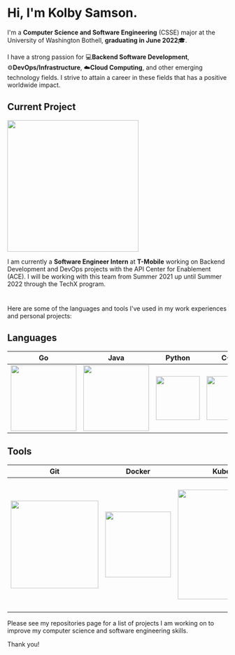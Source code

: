 # Hi, I'm Kolby Samson.

I'm a **Computer Science and Software Engineering** (CSSE) major at the University of Washington Bothell, **graduating in June 2022**🎓.

I have a strong passion for 💻**Backend Software Development**, ⚙️**DevOps/Infrastructure**, ☁️**Cloud Computing**, and other emerging technology fields. I strive to attain a career in these fields that has a positive worldwide impact. 

## Current Project
<img src="https://www.t-mobile.com/news/_admin/uploads/2020/04/T-Mobile_New_Logo_Primary_RGB_M-on-K_Transparent.png" width=300px>

I am currently a **Software Engineer Intern** at **T-Mobile** working on Backend Development and DevOps projects with the API Center for Enablement (ACE). I will be working with this team from Summer 2021 up until Summer 2022 through the TechX program.

#

Here are some of the languages and tools I've used in my work experiences and personal projects:

## Languages

Go             |  Java | Python | C++ | SQL
:-------------------------:|:-------------------------:|:------------------:|:-------------:|:-------------:
<img src="https://upload.wikimedia.org/wikipedia/commons/thumb/0/05/Go_Logo_Blue.svg/1200px-Go_Logo_Blue.svg.png" width=150px>  |  <img src="https://1000logos.net/wp-content/uploads/2020/09/Java-Logo.png" width=150px> | <img src="https://upload.wikimedia.org/wikipedia/commons/thumb/c/c3/Python-logo-notext.svg/2048px-Python-logo-notext.svg.png" width=100px> | <img src="https://upload.wikimedia.org/wikipedia/commons/thumb/1/18/ISO_C%2B%2B_Logo.svg/1822px-ISO_C%2B%2B_Logo.svg.png" width=100px> | <img src="https://bs-uploads.toptal.io/blackfish-uploads/components/skill_page/content/logo_file/logo/195568/sql-64a6e0f07773cf17581e76ca09e17dbc.png" width=150px>


## Tools

Git             |  Docker | Kubernetes | MongoDB | Azure
:-------------------------:|:-------------------------:|:------------------:|:-------------:|:-------------:
<img src="https://upload.wikimedia.org/wikipedia/commons/thumb/e/e0/Git-logo.svg/1280px-Git-logo.svg.png" width=200px>  |  <img src="https://www.docker.com/sites/default/files/d8/2019-07/vertical-logo-monochromatic.png" width=150px> | <img src="https://logos-download.com/wp-content/uploads/2018/09/Kubernetes_Logo.png" width=250px> | <img src="https://techcrunch.com/wp-content/uploads/2019/06/MongoDB_Logo_FullColorBlack_RGB.png" width=250px> | <img src="https://download.logo.wine/logo/Microsoft_Azure/Microsoft_Azure-Logo.wine.png" width=300px>


Please see my repositories page for a list of projects I am working on to improve my computer science and software engineering skills.

Thank you!
